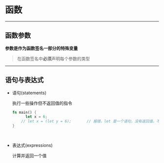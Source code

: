 # 函数

---

## 函数参数

**参数是作为函数签名一部分的特殊变量**

> 在函数签名中**必须**声明每个参数的类型

---

## 语句与表达式

- 语句(statements)

  执行一些操作但不返回值的指令

  ```rust
  fn main() {
    	let x = 6;
      // let x = (let y = 6);		// 报错，let 是一个语句，没有返回值，不能赋给一个变量
  }
  ```

  ​

- 表达式(expressions)

  计算并返回一个值

